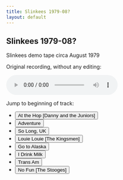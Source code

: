 ```yaml
---
title: Slinkees 1979-08?
layout: default
---
```


## Slinkees 1979-08?

Slinkees demo tape circa August 1979

Original recording, without any editing:

<audio id="audio" controls>
<source src="https://mosher.mine.nu/audio/threatbase/197908xx/197908xxor.m4a" type='audio/mp4; codecs="mp4a.40.2"'>
<source src="https://mosher.mine.nu/audio/threatbase/197908xx/197908xxor.mp3" type='audio/mpeg; codecs="mp3"'>
<source src="https://mosher.mine.nu/audio/threatbase/197908xx/197908xxor.oga" type='audio/ogg; codecs="vorbis"'>
[Audio player not supported by your browser. It works in Chrome.]
</audio>

Jump to beginning of track:
* <button type="button" onclick="jump_to(   0)">At the Hop [Danny and the Juniors]</button>
* <button type="button" onclick="jump_to( 113)">Adventure</button>
* <button type="button" onclick="jump_to( 239)">So Long, UK</button>
* <button type="button" onclick="jump_to( 371)">Louie Louie [The Kingsmen]</button>
* <button type="button" onclick="jump_to( 491)">Go to Alaska</button>
* <button type="button" onclick="jump_to( 608)">I Drink Milk</button>
* <button type="button" onclick="jump_to( 690)">Trans Am</button>
* <button type="button" onclick="jump_to( 833)">No Fun [The Stooges]</button>

<script>
function jump_to(secs) {
    var audio = document.getElementById("audio");
    audio.pause();
    audio.currentTime = secs;
    audio.play();
}
</script>
